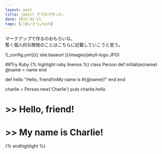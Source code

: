 ```yaml
---
layout: post
title: jekyll でブログ作った．
date: 2015-02-21
tags: [ごあいさつ,tech]
---
```


マークアップで作るのおもろいな。<br/>
暫く個人的な開発のことはこちらに記載していこうと思う。<br/>

![_config.yml]({{ site.baseurl }}/images/jekyll-logo.JPG)

##Try Ruby
{% highlight ruby linenos %}
class Person
  def initialize(name)
    @name = name
  end
  
  def hello
    "Hello, friend!\nMy name is #{@name}!"
  end
end

charlie = Person.new('Charlie')
puts charlie.hello

# >> Hello, friend!
# >> My name is Charlie!
{% endhighlight %}
